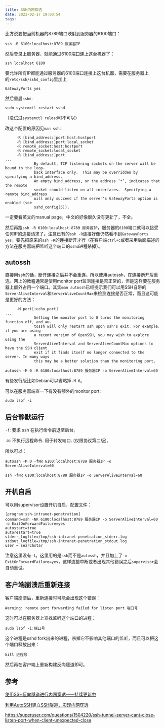 ```yaml
---
title: SSH内网穿透
date: 2022-02-17 19:00:54
tags:
---
```


比方说要把当前机器的8789端口映射到服务器的6100端口：

```shell
ssh -R 6100:localhost:8789 服务器IP
```

然后登录上服务器，就能通过6100端口连上这台机器了：

```shell
ssh localhost 6100
```

要允许所有IP都能通过服务器的6100端口连接上这台机器，需要在服务器上的`/etc/ssh/sshd_config`里加上

```text
GatewayPorts yes
```

然后重启`sshd`:

```shell
sudo systemctl restart sshd
```

（没试过`systemctl reload`可不可以）

改这个配置的原因见`man ssh`:

```text
     -R [bind_address:]port:host:hostport
     -R [bind_address:]port:local_socket
     -R remote_socket:host:hostport
     -R remote_socket:local_socket
     -R [bind_address:]port
...
             By default, TCP listening sockets on the server will be bound to the loop‐
             back interface only.  This may be overridden by specifying a bind_address.
             An empty bind_address, or the address ‘*’, indicates that the remote
             socket should listen on all interfaces.  Specifying a remote bind_address
             will only succeed if the server's GatewayPorts option is enabled (see
             sshd_config(5)).
```

一定要看英文的manual page，中文的好像很久没有更新了，不全。

然后再跑`ssh -R 6100:localhost:8789 服务器IP`，服务器的`6100`端口就可以接受任何IP的连接请求了。注意已有的`ssh -R`连接好像仍然看不到`GatewayPorts yes`，要先把原来的`ssh -R`的连接断开才行（在客户端`ctrl+c`或者采用后面描述的方法在服务器端把监听这个端口的`sshd`进程杀掉）。

## autossh

直接用ssh的话，断开连接之后并不会重连。所以使用autossh，在连接断开后重连。网上的教程通常是使用monitor port监测连接是否正常的，但是这样要在服务器上额外占用一个端口。其实`man autossh`已经提示我们可以用SSH自带的`ServerAliveInterval`和`ServerAliveCountMax`来检测连接是否正常，而且这可能是更好的方法：

```text
     -M port[:echo_port]
...
             Setting the monitor port to 0 turns the monitoring function off, and au‐
             tossh will only restart ssh upon ssh's exit. For example, if you are using
             a recent version of OpenSSH, you may wish to explore using the
             ServerAliveInterval and ServerAliveCountMax options to have the SSH client
             exit if it finds itself no longer connected to the server. In many ways
             this may be a better solution than the monitoring port.
```

```shell
autossh -M 0 -R 6100:localhost:8789 服务器IP -o ServerAliveInterval=60
```

有些发行版比如Debian可以省略掉`-M 0`。

可以在服务器端查一下有没有额外的monitor port:

```shell
sudo lsof -i
```

## 后台静默运行

`-f`: 要求 ssh 在执行命令前退至后台。

`-N`: 不执行远程命令. 用于转发端口. (仅限协议第二版)。

所以可以：

```shell
autossh -M 0 -fNR 6100:localhost:8789 服务器IP -o ServerAliveInterval=60
```

```shell
ssh -fNR 6100:localhost:8789 服务器IP -o ServerAliveInterval=60
```

## 开机自启

可以用supervisor设置开机自启，配置文件：

```text
[program:ssh-intranet-penetration]
command=ssh -NR 6100:localhost:8789 服务器IP -o ServerAliveInterval=60 -o ExitOnForwardFailure=yes
autostart=true
autorestart=true
stderr_logfile=/tmp/ssh-intranet-penetration_stderr.log
stdout_logfile=/tmp/ssh-intranet-penetration_stdout.log
user = searchstar
```

注意这里没有`-f`。这里用的是`ssh`而不是`autossh`，并且加上了`-o ExitOnForwardFailure=yes`，这样连接中断或者出现其他错误之后`supervisor`会自动重试。

## 客户端崩溃后重新连接

客户端崩溃后，重新连接时可能会出现这个错误：

```text
Warning: remote port forwarding failed for listen port 端口号
```

这时可以在服务器上查找监听这个端口的进程：

```shell
sudo lsof -i:端口号
```

这个进程是sshd fork出来的进程，杀掉它不影响其他端口的监听，而且可以把这个端口释放出来：

```shell
kill 进程号
```

然后再在客户端上重新构建反向隧道即可。

## 参考

[使用SSH反向隧道进行内网穿透——持续更新中](https://blog.csdn.net/jiangbenchu/article/details/84438959)

[利用AutoSSH建立SSH隧道，实现内网穿透](https://zhuanlan.zhihu.com/p/112227542)

<https://superuser.com/questions/1504220/ssh-tunnel-server-cant-close-listen-port-when-client-unexpected-close>
